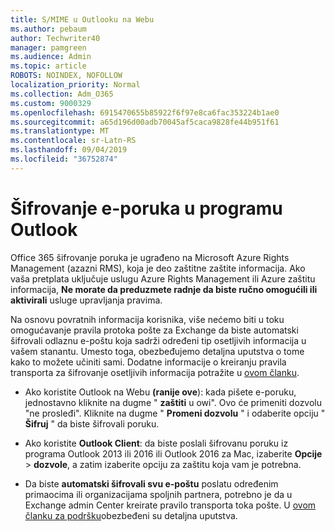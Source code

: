 ```yaml
---
title: S/MIME u Outlooku na Webu
ms.author: pebaum
author: Techwriter40
manager: pamgreen
ms.audience: Admin
ms.topic: article
ROBOTS: NOINDEX, NOFOLLOW
localization_priority: Normal
ms.collection: Adm_O365
ms.custom: 9000329
ms.openlocfilehash: 6915470655b85922f6f97e8ca6fac353224b1ae0
ms.sourcegitcommit: a65d196d00adb70045af5caca9828fe44b951f61
ms.translationtype: MT
ms.contentlocale: sr-Latn-RS
ms.lasthandoff: 09/04/2019
ms.locfileid: "36752874"
---
```

# <a name="encrypt-email-messages-in-outlook"></a>Šifrovanje e-poruka u programu Outlook

Office 365 šifrovanje poruka je ugrađeno na Microsoft Azure Rights Management (azazni RMS), koja je deo zaštitne zaštite informacija. Ako vaša pretplata uključuje uslugu Azure Rights Management ili Azure zaštitu informacija, **Ne morate da preduzmete radnje da biste ručno omogućili ili aktivirali** usluge upravljanja pravima.

Na osnovu povratnih informacija korisnika, više nećemo biti u toku omogućavanje pravila protoka pošte za Exchange da biste automatski šifrovali odlaznu e-poštu koja sadrži određeni tip osetljivih informacija u vašem stanantu. Umesto toga, obezbeđujemo detaljna uputstva o tome kako to možete učiniti sami. Dodatne informacije o kreiranju pravila transporta za šifrovanje osetljivih informacija potražite u [ovom članku](https://aka.ms/OmeEtr).

- Ako koristite Outlook na Webu **(ranije ove**): kada pišete e-poruku, jednostavno kliknite na dugme " **zaštiti** u owi". Ovo će primeniti dozvolu "ne prosleđi". Kliknite na dugme " **Promeni dozvolu** " i odaberite opciju " **Šifruj** " da biste šifrovali poruku.

- Ako koristite **Outlook Client**: da biste poslali šifrovanu poruku iz programa Outlook 2013 ili 2016 ili Outlook 2016 za Mac, izaberite **Opcije** > **dozvole**, a zatim izaberite opciju za zaštitu koja vam je potrebna.

- Da biste **automatski šifrovali svu e-poštu** poslatu određenim primaocima ili organizacijama spoljnih partnera, potrebno je da u Exchange admin Center kreirate pravilo transporta toka pošte. U [ovom članku za podršku](https://docs.microsoft.com/office365/securitycompliance/define-mail-flow-rules-to-encrypt-email#create-a-mail-flow-rule-to-encrypt-email-messages-with-the-new-ome-capabilities)obezbeđeni su detaljna uputstva.

